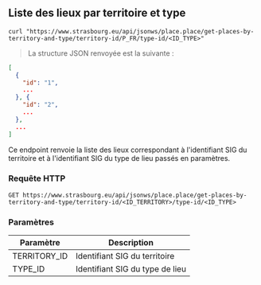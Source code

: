 ## Liste des lieux par territoire et type

```shell
curl "https://www.strasbourg.eu/api/jsonws/place.place/get-places-by-territory-and-type/territory-id/P_FR/type-id/<ID_TYPE>"
```

> La structure JSON renvoyée est la suivante :

```json
[
  {
    "id": "1",
    ...
  }, {
    "id": "2",
    ...
  },
  ...
]
```

Ce endpoint renvoie la liste des lieux correspondant à l'identifiant SIG du territoire et à l'identifiant SIG du type de lieu passés en paramètres.

### Requête HTTP

`GET https://www.strasbourg.eu/api/jsonws/place.place/get-places-by-territory-and-type/territory-id/<ID_TERRITORY>/type-id/<ID_TYPE>`

### Paramètres

Paramètre | Description
--------- | -----------
TERRITORY_ID | Identifiant SIG du territoire
TYPE_ID | Identifiant SIG du type de lieu
